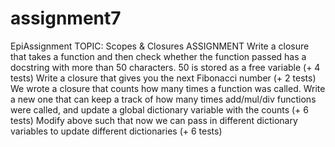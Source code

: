 # assignment7
EpiAssignment
TOPIC: Scopes & Closures
ASSIGNMENT
Write a closure that takes a function and then check whether the function passed has a docstring with more than 50 characters. 50 is stored as a free variable (+ 4 tests)
Write a closure that gives you the next Fibonacci number (+ 2 tests)
We wrote a closure that counts how many times a function was called. Write a new one that can keep a track of how many times add/mul/div functions were called, and update a global dictionary variable with the counts (+ 6 tests)
Modify above such that now we can pass in different dictionary variables to update different dictionaries (+ 6 tests)

